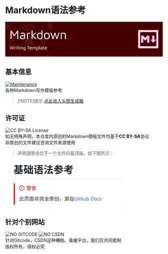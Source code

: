 # Markdown语法参考 
![HeadIMG](/HEAD.png)
## 基本信息
[![Maintenance](https://img.shields.io/badge/Maintained%3F-yes-green.svg?style=flat-square)](https://sorrow-scarlet.github.io/)  
各种Markdown写作模板参考
> [!NOTE]提示
> [点此进入头图生成器](https://github.com/leviarista/github-profile-header-generator#)
## 许可证
![CC BY-SA License](https://img.shields.io/badge/模板%20license-CC%20BY--SA%204.0-red.svg?style=flat-square)  
如无特殊声明，本仓库内原创的Markdown模板文件均基于**CC BY-SA**协议  
非原创的文件建议咨询文件来源使用  
>声明通常会位于一个文件的最顶端，如下图所示：  
 
 ![DeclarationExampleImage](/Declaration%20Example.png)


## 针对个别网站
![NO GITCODE](https://img.shields.io/badge/NO-Gitcode-red.svg?style=flat-square)
![NO CSDN](https://img.shields.io/badge/NO-CSDN-red.svg?style=flat-square)  
针对Gitcode，CSDN这种糟粕、毒瘤平台，我们应共同抵制  
版权所有，侵权必究